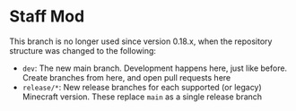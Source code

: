 # Staff Mod

This branch is no longer used since version 0.18.x, when the repository structure was changed to the following:

* `dev`: The new main branch. Development happens here, just like before.
  Create branches from here, and open pull requests here
* `release/*`: New release branches for each supported (or legacy) Minecraft version.
  These replace `main` as a single release branch

